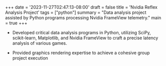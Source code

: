 +++
date = '2023-11-27T02:47:13-08:00'
draft = false
title = 'Nvidia Reflex Analysis Project'
tags = ["python"]
summary = "Data analysis project assisted by Python programs processing Nvidia FrameView telemetry."
main = true
+++

- Developed critical data analysis programs in Python, utilizing SciPy, scikit-learn,
Matplotlib, and Nvidia FrameView to craft a precise latency analysis of various games.

- Provided graphics rendering expertise to achieve a cohesive group project execution
